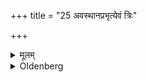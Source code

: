 +++
title = "25 अवस्थानप्रभृत्येवं त्रिः"

+++

<details><summary>मूलम्</summary>

अवस्थानप्रभृत्येवं त्रिः २५
</details>

<details><summary>Oldenberg</summary>

25. (These rites), beginning from his stationing himself (to the south, Sūtra 17), (are performed) thrice.
</details>
